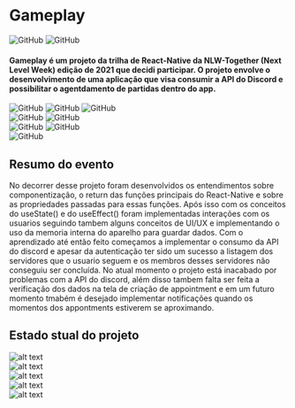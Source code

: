 # Gameplay              
![GitHub](https://img.shields.io/github/license/vimigueloli/gameplay?color=brigthgreen&style=plastic) ![GitHub](https://img.shields.io/badge/status-incompleto-red?style=plastic) <br/>

#### Gameplay é um projeto da trilha de React-Native da NLW-Together (Next Level Week) edição de 2021 que decidi participar. O projeto envolve o desenvolvimento de uma aplicação que visa consumir a API do Discord e possibilitar o agentdamento de partidas dentro do app.
![GitHub](https://img.shields.io/badge/dependency-expo-4e8dec?style=plasti)
![GitHub](https://img.shields.io/badge/-ReactNative-4e8dec?style=plastic)
![GitHub](https://img.shields.io/badge/-React-4e8dec?style=plastic)
<br/>
![GitHub](https://img.shields.io/badge/linguagens-javascript-e48436?style=plastic)
![GitHub](https://img.shields.io/badge/-typescript-e48436?style=plastic)
<br/>
![GitHub](https://img.shields.io/badge/fonts-Oswald-2cf979?style=plastic)
![GitHub](https://img.shields.io/badge/-Inter-2cf979?style=plastic)
<br/>
![GitHub](https://img.shields.io/badge/api-github-b865f2?style=plastic)

## Resumo do evento

No decorrer desse projeto foram desenvolvidos os entendimentos sobre componentização, o return das funções principais do React-Native e sobre as propriedades passadas para essas funções. Após isso com os conceitos do useState() e do useEffect() foram implementadas interações com os usuarios seguindo tambem alguns conceitos de UI/UX e implementando o uso da memoria interna do aparelho para guardar dados. Com o aprendizado até então feito começamos a implementar o consumo da API do discord e apesar da autenticação ter sido um sucesso a listagem dos servidores que o usuario seguem e os membros desses servidores não conseguiu ser concluída. 
No atual momento o projeto está inacabado por problemas com a API do discord, além disso tambem falta ser feita a verificação dos dados na tela de criação de appointment e em um futuro momento tmabém é desejado implementar notificações quando os momentos dos appontments estiverem se aproximando.



## Estado stual do projeto 

![alt text](https://raw.githubusercontent.com/vimigueloli/gameplay/main/assets/login.jpg)  <br/>
![alt text](https://raw.githubusercontent.com/vimigueloli/gameplay/main/assets/home.jpg)   <br/>
![alt text](https://raw.githubusercontent.com/vimigueloli/gameplay/main/assets/create.jpg) <br/>
![alt text](https://raw.githubusercontent.com/vimigueloli/gameplay/main/assets/detail.jpg) <br/>
![alt text](https://raw.githubusercontent.com/vimigueloli/gameplay/main/assets/guilds.jpg) <br/>
